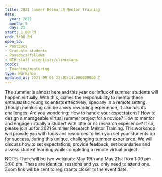 ```yaml
---
title: 2021 Summer Research Mentor Training
date:
  year: 2021
  month: 5
  day: 21
start: 1:00 PM
end: 3:00 PM
open_to:
- Postbacs
- Graduate students
- Postdocs/fellows
- NIH staff scientists/clinicians
topic:
- Teaching/mentoring
type: Workshop
updated_at: 2021-05-05 22:03:14.000000000 Z
---
```

The summer is almost here and this year our influx of summer students
will happen virtually. With this, comes the responsibility to mentor
these enthusiastic young scientists effectively, specially in a remote
setting. Though mentoring can be a very rewarding experience, it also
has its challenges. Are you wondering: How to handle your expectations?
How to design a manageable virtual summer project for a novice? How to
mentor and engage virtually a student with little or no research
experience? If so, please join us for 2021 Summer Research Mentor
Training. This workshop will provide you with tools and resources to
help you set your students up for success, during this unique,
challenging summer experience. We will discuss how to set expectations,
provide feedback, set boundaries and assess student learning while
completing a remote virtual project.

NOTE: There will be two webinars: May 19th and May 21st from 1:00 pm -
3:00 pm. These are identical sessions and you only need to attend one.
Zoom link will be sent to registrants closer to the event date.
